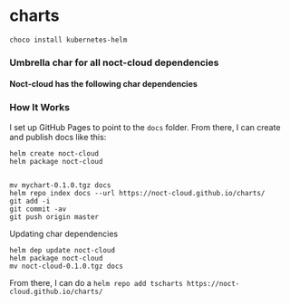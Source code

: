 # charts

`choco install kubernetes-helm`

### Umbrella char for all noct-cloud dependencies

#### Noct-cloud has the following char dependencies 



### How It Works

I set up GitHub Pages to point to the `docs` folder. From there, I can
create and publish docs like this:

```console
helm create noct-cloud
helm package noct-cloud  


mv mychart-0.1.0.tgz docs
helm repo index docs --url https://noct-cloud.github.io/charts/
git add -i
git commit -av
git push origin master
```

Updating char dependencies 
```console
helm dep update noct-cloud
helm package noct-cloud  
mv noct-cloud-0.1.0.tgz docs
```

From there, I can do a `helm repo add tscharts
https://noct-cloud.github.io/charts/`